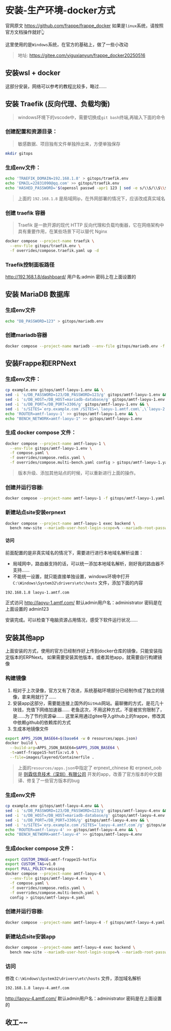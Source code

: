 # 安装-生产环境-docker方式
官网原文 https://github.com/frappe/frappe_docker 
如果是`linux`系统，请按照官方文档操作就好👆

这里使用的是`Windows`系统，在官方的基础上，做了一些小改动
> 地址: https://gitee.com/yiguxianyun/frappe_docker20250516

## 安装wsl + docker
这部分安装，网络可以参考的教程比较多，略过……

## 安装 Traefik (反向代理、负载均衡)
>windows环境下的vscode中，需要切换成`git bash`终端,再输入下面的命令

### 创建配置和资源目录：  
>敏感数据、项目独有文件单独拎出来，方便单独保存
```bash  
mkdir gitops
```  

### 生成env文件：
```bash
echo 'TRAEFIK_DOMAIN=192.168.1.8' > gitops/traefik.env
echo 'EMAIL=22831090@qq.com' >> gitops/traefik.env
echo 'HASHED_PASSWORD='$(openssl passwd -apr1 123 | sed -e s/\\$/\\$\\$/g) >>gitops/traefik.env  

```
>上面的 `192.168.1.8` 是局域网ip，在外网部署的情况下，应该改成真实域名


### 创建 traefik 容器
> Traefik 是一款开源的现代 HTTP 反向代理和负载均衡器，它在网络架构中具有重要作用，在某些场景下可以替代 Nginx
```bash
docker compose --project-name traefik \
  --env-file gitops/traefik.env \
  -f overrides/compose.traefik.yaml up -d
```

### Traefik控制面板路径
http://192.168.1.8/dashboard/  用户名:admin 密码上在上面设置的


## 安装 MariaDB 数据库
### 生成env文件
```bash
echo "DB_PASSWORD=123" > gitops/mariadb.env
```
### 创建mariadb容器
```bash
docker compose --project-name mariadb --env-file gitops/mariadb.env -f overrides/compose.mariadb-shared.yaml up -d
```

## 安装Frappe和ERPNext
### 生成env文件：

```bash
cp example.env gitops/amtf-laoyu-1.env && \
sed -i 's/DB_PASSWORD=123/DB_PASSWORD=123/g' gitops/amtf-laoyu-1.env && \
sed -i 's/DB_HOST=/DB_HOST=mariadb-database/g' gitops/amtf-laoyu-1.env && \
sed -i 's/DB_PORT=/DB_PORT=3306/g' gitops/amtf-laoyu-1.env && \
sed -i 's/SITES=`erp.example.com`/SITES=\`laoyu-1.amtf.com\`,\`laoyu-2.amtf.com\`/g' gitops/amtf-laoyu-1.env && \
echo 'ROUTER=amtf-laoyu-1' >> gitops/amtf-laoyu-1.env && \
echo "BENCH_NETWORK=amtf-laoyu-1" >> gitops/amtf-laoyu-1.env
```

### 生成 docker compose 文件：
```bash
docker compose --project-name amtf-laoyu-1 \
  --env-file gitops/amtf-laoyu-1.env \
  -f compose.yaml \
  -f overrides/compose.redis.yaml \
  -f overrides/compose.multi-bench.yaml config > gitops/amtf-laoyu-1.yaml
```
>版本升级、添加其他站点的时候，可以重新进行上面的操作。

### 创建并运行容器:
```bash
docker compose --project-name amtf-laoyu-1 -f gitops/amtf-laoyu-1.yaml up -d
```

### 新建站点site安装erpnext
```bash
docker compose --project-name amtf-laoyu-1 exec backend \
  bench new-site --mariadb-user-host-login-scope=% --mariadb-root-password 123 --install-app erpnext --admin-password admin123 laoyu-1.amtf.com
```

#### 访问
前面配置的是非真实域名的情况下，需要进行进行本地域名解析设置：
+ 局域网中，路由器支持的话，可以统一添加本地域名解析，刚好我的路由器不支持……
+ 不能统一设置，就只能直接单独设置，windows环境中打开 `C:\Windows\System32\drivers\etc\hosts` 文件，添加下面的内容
```bash
192.168.1.8 laoyu-1.amtf.com
```
正式访问
http://laoyu-1.amtf.com/  默认admin用户名：administrator 密码是在上面设置的 admin123

安装完成。可以检查下电脑资源占用情况，感受下软件运行状况……

## 安装其他app
上面安装的方式，使用的官方已经制作好上传到docker仓库的镜像，只能安装指定版本的ERPNext。
如果需要安装其他版本，或者其他app，就需要自行构建镜像
### 构建镜像
1. 相对于上次录像，官方又有了改进，系统基础环境部分已经制作成了独立的镜像，拿来用就行了……
2. 安装app这部分，需要能连接上国外的`GitHub`网站。最聊撇的方式，是花几十块钱，充值下网络加速器……
   老鱼这次，不用这种方式，不是被贫穷限制了，是……为了节约资源😀……
    这里采用通过gitee导入github上的frappe，修改其中依赖github的依赖库的方式
3. 生成本地镜像文件
  ```bash
  export APPS_JSON_BASE64=$(base64 -w 0 resources/apps.json)
  docker build \
    --build-arg=APPS_JSON_BASE64=$APPS_JSON_BASE64 \
    -t=amtf-frappe15-hotfix:v1.0 \
    --file=images/layered/Containerfile .
  ```  
  >上面的`resources/apps.json`中指定了 erpnext_chinese 和 erpnext_oob 是 [则霖信息技术（深圳）有限公司](https://gitee.com/yuzelin) 开发的app，改善了官方版本的中文翻译、修复了一些官方版本的bug

### 生成env文件
```bash
cp example.env gitops/amtf-laoyu-4.env && \
sed -i 's/DB_PASSWORD=123/DB_PASSWORD=123/g' gitops/amtf-laoyu-4.env && \
sed -i 's/DB_HOST=/DB_HOST=mariadb-database/g' gitops/amtf-laoyu-4.env && \
sed -i 's/DB_PORT=/DB_PORT=3306/g' gitops/amtf-laoyu-4.env && \
sed -i 's/SITES=`erp.example.com`/SITES=`laoyu-4.amtf.com`/g' gitops/amtf-laoyu-4.env && \
echo 'ROUTER=amtf-laoyu-4' >> gitops/amtf-laoyu-4.env && \
echo "BENCH_NETWORK=amtf-laoyu-4" >> gitops/amtf-laoyu-4.env
```
### 生成docker compose 文件：
```bash
export CUSTOM_IMAGE=amtf-frappe15-hotfix
export CUSTOM_TAG=v1.0
export PULL_POLICY=missing
docker compose --project-name amtf-laoyu-4 \
  --env-file gitops/amtf-laoyu-4.env \
  -f compose.yaml \
  -f overrides/compose.redis.yaml \
  -f overrides/compose.multi-bench.yaml \
  config > gitops/amtf-laoyu-4.yaml
```

### 创建并运行容器:
```bash
docker compose --project-name amtf-laoyu-4 -f gitops/amtf-laoyu-4.yaml up -d
```

### 新建站点site安装app
```bash
docker compose --project-name amtf-laoyu-4 exec backend \
  bench new-site --mariadb-user-host-login-scope=% --mariadb-root-password 123 --install-app erpnext --install-app erpnext_chinese --install-app erpnext_oob --admin-password admin123 laoyu-4.amtf.com
```

### 访问
修改 `C:\Windows\System32\drivers\etc\hosts` 文件，添加域名解析
```bash
192.168.1.8 laoyu-4.amtf.com
```
http://laoyu-4.amtf.com/  默认admin用户名：administrator 密码是在上面设置的

## 收工~~
